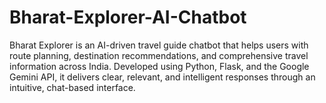 # Bharat-Explorer-AI-Chatbot
Bharat Explorer is an AI-driven travel guide chatbot that helps users with route planning, destination recommendations, and comprehensive travel information across India. Developed using Python, Flask, and the Google Gemini API, it delivers clear, relevant, and intelligent responses through an intuitive, chat-based interface.
